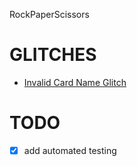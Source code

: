 RockPaperScissors


# GLITCHES

- [Invalid Card Name Glitch](GLITCHES.md) 

# TODO

- [x] add automated testing 
